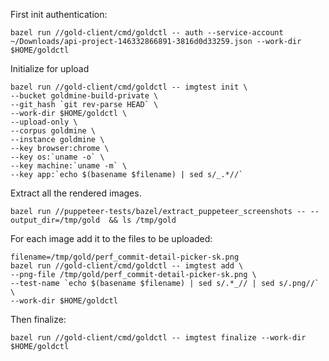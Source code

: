 
First init authentication:

```
bazel run //gold-client/cmd/goldctl -- auth --service-account ~/Downloads/api-project-146332866891-3816d0d33259.json --work-dir $HOME/goldctl
```

Initialize for upload

```
bazel run //gold-client/cmd/goldctl -- imgtest init \
--bucket goldmine-build-private \
--git_hash `git rev-parse HEAD` \
--work-dir $HOME/goldctl \
--upload-only \
--corpus goldmine \
--instance goldmine \
--key browser:chrome \
--key os:`uname -o` \
--key machine:`uname -m` \
--key app:`echo $(basename $filename) | sed s/_.*//`
```


Extract all the rendered images.

```
bazel run //puppeteer-tests/bazel/extract_puppeteer_screenshots -- --output_dir=/tmp/gold  && ls /tmp/gold
```

For each image add it to the files to be uploaded:

```
filename=/tmp/gold/perf_commit-detail-picker-sk.png
bazel run //gold-client/cmd/goldctl -- imgtest add \
--png-file /tmp/gold/perf_commit-detail-picker-sk.png \
--test-name `echo $(basename $filename) | sed s/.*_// | sed s/.png//` \
--work-dir $HOME/goldctl
```

Then finalize:

```
bazel run //gold-client/cmd/goldctl -- imgtest finalize --work-dir $HOME/goldctl
```